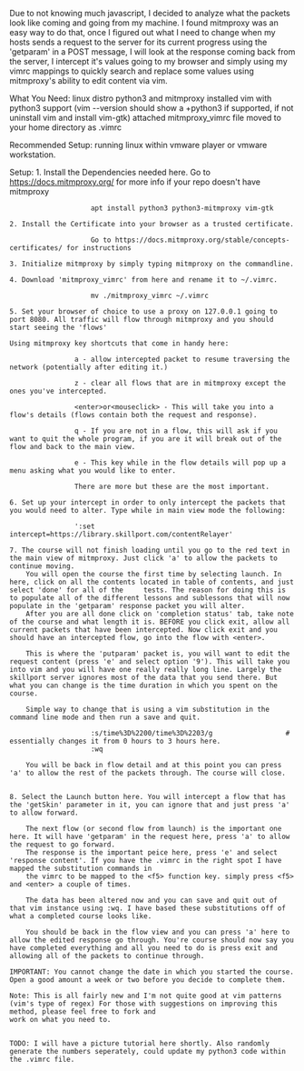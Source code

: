 Due to not knowing much javascript, I decided to analyze what the packets look like coming and going from my machine. I found mitmproxy was an easy way to do that, once I figured out what I need to change when my hosts sends a request to the server for its current progress using the 'getparam' in a POST message, I will look at the response coming back from the server, I intercept it's values going to my browser and simply using my vimrc mappings to quickly search and replace some values using mitmproxy's ability to edit content via vim. 


What You Need:
    linux distro
    python3 and mitmproxy installed
    vim with python3 support
        (vim --version should show a +python3 if supported, if not uninstall vim and install vim-gtk)
    attached mitmproxy_vimrc file moved to your home directory as .vimrc

Recommended Setup:
    running linux within vmware player or vmware workstation.

Setup:
    1. Install the Dependencies needed here. Go to https://docs.mitmproxy.org/ for more info if your repo doesn't have mitmproxy

                        apt install python3 python3-mitmproxy vim-gtk

    2. Install the Certificate into your browser as a trusted certificate.

                        Go to https://docs.mitmproxy.org/stable/concepts-certificates/ for instructions

    3. Initialize mitmproxy by simply typing mitmproxy on the commandline. 
    
    4. Download 'mitmproxy_vimrc' from here and rename it to ~/.vimrc.  

                        mv ./mitmproxy_vimrc ~/.vimrc

    5. Set your browser of choice to use a proxy on 127.0.0.1 going to port 8080. All traffic will flow through mitmproxy and you should start seeing the 'flows'

    Using mitmproxy key shortcuts that come in handy here:

                    a - allow intercepted packet to resume traversing the network (potentially after editing it.)

                    z - clear all flows that are in mitmproxy except the ones you've intercepted. 

                    <enter>or<mouseclick> - This will take you into a flow's details (flows contain both the request and response).

                    q - If you are not in a flow, this will ask if you want to quit the whole program, if you are it will break out of the flow and back to the main view.

                    e - This key while in the flow details will pop up a menu asking what you would like to enter. 

                    There are more but these are the most important.
    
    6. Set up your intercept in order to only intercept the packets that you would need to alter. Type while in main view mode the following:

                    ':set intercept=https://library.skillport.com/contentRelayer'

    7. The course will not finish loading until you go to the red text in the main view of mitmproxy. Just click 'a' to allow the packets to continue moving. 
        You will open the course the first time by selecting launch. In here, click on all the contents located in table of contents, and just select 'done' for all of the     tests. The reason for doing this is to populate all of the different lessons and sublessons that will now populate in the 'getparam' response packet you will alter. 
        After you are all done click on 'completion status' tab, take note of the course and what length it is. BEFORE you click exit, allow all current packets that have been intercepted. Now click exit and you should have an intercepted flow, go into the flow with <enter>. 
        
        This is where the 'putparam' packet is, you will want to edit the request content (press 'e' and select option '9'). This will take you into vim and you will have one really really long line. Largely the skillport server ignores most of the data that you send there. But what you can change is the time duration in which you spent on the course. 
        
        Simple way to change that is using a vim substitution in the command line mode and then run a save and quit.

                        :s/time%3D%2200/time%3D%2203/g                  # essentially changes it from 0 hours to 3 hours here. 
                        :wq

        You will be back in flow detail and at this point you can press 'a' to allow the rest of the packets through. The course will close.


    8. Select the Launch button here. You will intercept a flow that has the 'getSkin' parameter in it, you can ignore that and just press 'a' to allow forward. 

        The next flow (or second flow from launch) is the important one here. It will have 'getparam' in the request here, press 'a' to allow the request to go forward. 
        The response is the important peice here, press 'e' and select 'response content'. If you have the .vimrc in the right spot I have mapped the substitution commands in
        the vimrc to be mapped to the <f5> function key. simply press <f5> and <enter> a couple of times. 

        The data has been altered now and you can save and quit out of that vim instance using :wq. I have based these substitutions off of what a completed course looks like. 

        You should be back in the flow view and you can press 'a' here to allow the edited response go through. You're course should now say you have completed everything and all you need to do is press exit and allowing all of the packets to continue through.

    IMPORTANT: You cannot change the date in which you started the course. Open a good amount a week or two before you decide to complete them. 

    Note: This is all fairly new and I'm not quite good at vim patterns (vim's type of regex) For those with suggestions on improving this method, please feel free to fork and
    work on what you need to. 
    
    
    TODO: I will have a picture tutorial here shortly. Also randomly generate the numbers seperately, could update my python3 code within the .vimrc file. 

